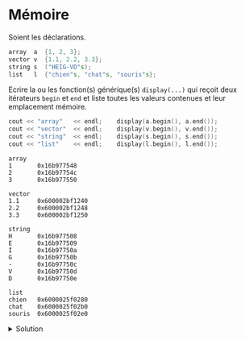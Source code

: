 # Mémoire

Soient les déclarations.

~~~cpp
array  a  {1, 2, 3};
vector v  {1.1, 2.2, 3.3};
string s  ("HEIG-VD"s);
list   l  {"chien"s, "chat"s, "souris"s};
~~~

Ecrire la ou les fonction(s) générique(s) `display(...)` qui reçoit deux itérateurs `begin` et `end` et liste toutes les valeurs contenues et leur emplacement mémoire.

~~~cpp
cout << "array"   << endl;    display(a.begin(), a.end());
cout << "vector"  << endl;    display(v.begin(), v.end());
cout << "string"  << endl;    display(s.begin(), s.end());
cout << "list"    << endl;    display(l.begin(), l.end());
~~~

~~~text
array
1       0x16b977548
2       0x16b97754c
3       0x16b977550

vector
1.1     0x600002bf1240
2.2     0x600002bf1248
3.3     0x600002bf1250

string
H       0x16b977508
E       0x16b977509
I       0x16b97750a
G       0x16b97750b
-       0x16b97750c
V       0x16b97750d
D       0x16b97750e

list
chien   0x6000025f0280
chat    0x6000025f02b0
souris  0x6000025f02e0
~~~


<details>
<summary>Solution</summary>

~~~cpp
#include <iostream>
#include <string>
#include <vector>
#include <array>
#include <list>

using namespace std;

template<typename Iterator>
void display(Iterator first, Iterator last) {
   for (Iterator it = first; it != last; ++it) {
      cout << *it    << "\t";
      cout << &(*it) << endl;
   }
   cout << endl;
}

template<>
void display(string::iterator first, const string::iterator last) {
   for (string::iterator it = first; it != last; ++it) {
      cout << *it    << "\t";
      cout << (void*)&(*it) << endl;
   }
   cout << endl;
}

int main() {
   array  a  {1, 2, 3};
   vector v  {1.1, 2.2, 3.3};
   string s  ("HEIG-VD"s);
   list   l  {"chien"s, "chat"s, "souris"s};

   cout << "array"   << endl;    display(a.begin(), a.end());
   cout << "vector"  << endl;    display(v.begin(), v.end());
   cout << "string"  << endl;    display(s.begin(), s.end());
   cout << "list"    << endl;    display(l.begin(), l.end());
}
~~~

</details>